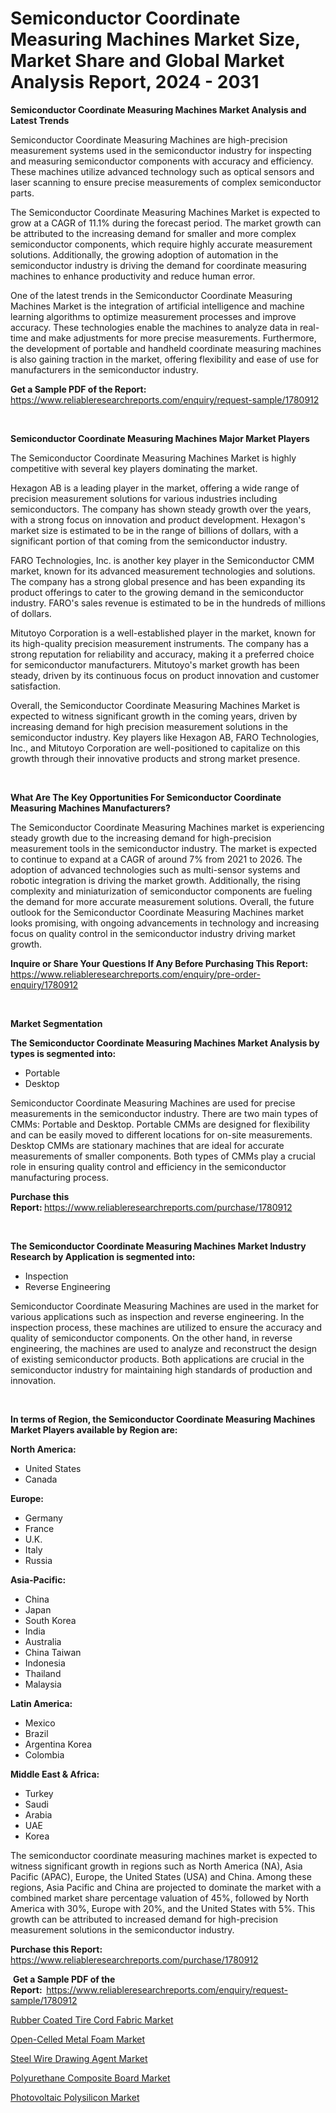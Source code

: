 <p><h1>Semiconductor Coordinate Measuring Machines Market Size, Market Share and Global Market Analysis Report, 2024 - 2031</h1></p><p><strong>Semiconductor Coordinate Measuring Machines Market Analysis and Latest Trends</strong></p>
<p><p>Semiconductor Coordinate Measuring Machines are high-precision measurement systems used in the semiconductor industry for inspecting and measuring semiconductor components with accuracy and efficiency. These machines utilize advanced technology such as optical sensors and laser scanning to ensure precise measurements of complex semiconductor parts.</p><p>The Semiconductor Coordinate Measuring Machines Market is expected to grow at a CAGR of 11.1% during the forecast period. The market growth can be attributed to the increasing demand for smaller and more complex semiconductor components, which require highly accurate measurement solutions. Additionally, the growing adoption of automation in the semiconductor industry is driving the demand for coordinate measuring machines to enhance productivity and reduce human error.</p><p>One of the latest trends in the Semiconductor Coordinate Measuring Machines Market is the integration of artificial intelligence and machine learning algorithms to optimize measurement processes and improve accuracy. These technologies enable the machines to analyze data in real-time and make adjustments for more precise measurements. Furthermore, the development of portable and handheld coordinate measuring machines is also gaining traction in the market, offering flexibility and ease of use for manufacturers in the semiconductor industry.</p></p>
<p><strong>Get a Sample PDF of the Report:&nbsp;</strong> <a href="https://www.reliableresearchreports.com/enquiry/request-sample/1780912">https://www.reliableresearchreports.com/enquiry/request-sample/1780912</a></p>
<p>&nbsp;</p>
<p><strong>Semiconductor Coordinate Measuring Machines Major Market Players</strong></p>
<p><p>The Semiconductor Coordinate Measuring Machines Market is highly competitive with several key players dominating the market. </p><p>Hexagon AB is a leading player in the market, offering a wide range of precision measurement solutions for various industries including semiconductors. The company has shown steady growth over the years, with a strong focus on innovation and product development. Hexagon's market size is estimated to be in the range of billions of dollars, with a significant portion of that coming from the semiconductor industry.</p><p>FARO Technologies, Inc. is another key player in the Semiconductor CMM market, known for its advanced measurement technologies and solutions. The company has a strong global presence and has been expanding its product offerings to cater to the growing demand in the semiconductor industry. FARO's sales revenue is estimated to be in the hundreds of millions of dollars.</p><p>Mitutoyo Corporation is a well-established player in the market, known for its high-quality precision measurement instruments. The company has a strong reputation for reliability and accuracy, making it a preferred choice for semiconductor manufacturers. Mitutoyo's market growth has been steady, driven by its continuous focus on product innovation and customer satisfaction.</p><p>Overall, the Semiconductor Coordinate Measuring Machines Market is expected to witness significant growth in the coming years, driven by increasing demand for high precision measurement solutions in the semiconductor industry. Key players like Hexagon AB, FARO Technologies, Inc., and Mitutoyo Corporation are well-positioned to capitalize on this growth through their innovative products and strong market presence.</p></p>
<p>&nbsp;</p>
<p><strong>What Are The Key Opportunities For Semiconductor Coordinate Measuring Machines Manufacturers?</strong></p>
<p><p>The Semiconductor Coordinate Measuring Machines market is experiencing steady growth due to the increasing demand for high-precision measurement tools in the semiconductor industry. The market is expected to continue to expand at a CAGR of around 7% from 2021 to 2026. The adoption of advanced technologies such as multi-sensor systems and robotic integration is driving the market growth. Additionally, the rising complexity and miniaturization of semiconductor components are fueling the demand for more accurate measurement solutions. Overall, the future outlook for the Semiconductor Coordinate Measuring Machines market looks promising, with ongoing advancements in technology and increasing focus on quality control in the semiconductor industry driving market growth.</p></p>
<p><strong>Inquire or Share Your Questions If Any Before Purchasing This Report:</strong> <a href="https://www.reliableresearchreports.com/enquiry/pre-order-enquiry/1780912">https://www.reliableresearchreports.com/enquiry/pre-order-enquiry/1780912</a></p>
<p>&nbsp;</p>
<p><strong>Market Segmentation</strong></p>
<p><strong>The Semiconductor Coordinate Measuring Machines Market Analysis by types is segmented into:</strong></p>
<p><ul><li>Portable</li><li>Desktop</li></ul></p>
<p><p>Semiconductor Coordinate Measuring Machines are used for precise measurements in the semiconductor industry. There are two main types of CMMs: Portable and Desktop. Portable CMMs are designed for flexibility and can be easily moved to different locations for on-site measurements. Desktop CMMs are stationary machines that are ideal for accurate measurements of smaller components. Both types of CMMs play a crucial role in ensuring quality control and efficiency in the semiconductor manufacturing process.</p></p>
<p><strong>Purchase this Report:&nbsp;</strong><a href="https://www.reliableresearchreports.com/purchase/1780912">https://www.reliableresearchreports.com/purchase/1780912</a></p>
<p>&nbsp;</p>
<p><strong>The Semiconductor Coordinate Measuring Machines Market Industry Research by Application is segmented into:</strong></p>
<p><ul><li>Inspection</li><li>Reverse Engineering</li></ul></p>
<p><p>Semiconductor Coordinate Measuring Machines are used in the market for various applications such as inspection and reverse engineering. In the inspection process, these machines are utilized to ensure the accuracy and quality of semiconductor components. On the other hand, in reverse engineering, the machines are used to analyze and reconstruct the design of existing semiconductor products. Both applications are crucial in the semiconductor industry for maintaining high standards of production and innovation.</p></p>
<p>&nbsp;</p>
<p><strong>In terms of Region, the Semiconductor Coordinate Measuring Machines Market Players available by Region are:</strong></p>
<p>
    <p> <strong> North America: </strong>
        <ul>
            <li>United States</li>
            <li>Canada</li>
        </ul>
        </p> 
    <p> <strong> Europe: </strong>
        <ul>
            <li>Germany</li>
            <li>France</li>
            <li>U.K.</li>
            <li>Italy</li>
            <li>Russia</li>
        </ul>
        </p> 
    <p> <strong> Asia-Pacific: </strong>
        <ul>
            <li>China</li>
            <li>Japan</li>
            <li>South Korea</li>
            <li>India</li>
            <li>Australia</li>
            <li>China Taiwan</li>
            <li>Indonesia</li>
            <li>Thailand</li>
            <li>Malaysia</li>
        </ul>
        </p> 
    <p> <strong> Latin America: </strong>
        <ul>
            <li>Mexico</li>
            <li>Brazil</li>
            <li>Argentina Korea</li>
            <li>Colombia</li>
        </ul>
        </p> 
    <p> <strong> Middle East & Africa: </strong>
        <ul>
            <li>Turkey</li>
            <li>Saudi</li>
            <li>Arabia</li>
            <li>UAE</li>
            <li>Korea</li>
        </ul>
    </p>
    </p>
<p><p>The semiconductor coordinate measuring machines market is expected to witness significant growth in regions such as North America (NA), Asia Pacific (APAC), Europe, the United States (USA) and China. Among these regions, Asia Pacific and China are projected to dominate the market with a combined market share percentage valuation of 45%, followed by North America with 30%, Europe with 20%, and the United States with 5%. This growth can be attributed to increased demand for high-precision measurement solutions in the semiconductor industry.</p></p>
<p><strong>Purchase this Report: </strong><a href="https://www.reliableresearchreports.com/purchase/1780912">https://www.reliableresearchreports.com/purchase/1780912</a></p>
<p>&nbsp;<strong>Get a Sample PDF of the Report:&nbsp;&nbsp;</strong><a href="https://www.reliableresearchreports.com/enquiry/request-sample/1780912">https://www.reliableresearchreports.com/enquiry/request-sample/1780912</a></p>
<p><strong></strong></p>
<p><p><a href="https://github.com/luckyshygirl/Market-Research-Report-List-3/blob/main/rubber-coated-tire-cord-fabric-market.md">Rubber Coated Tire Cord Fabric Market</a></p><p><a href="https://github.com/lataunyatinikmelvin59ilbd0dv/Market-Research-Report-List-1/blob/main/open-celled-metal-foam-market.md">Open-Celled Metal Foam Market</a></p><p><a href="https://github.com/arionmp/Market-Research-Report-List-2/blob/main/steel-wire-drawing-agent-market.md">Steel Wire Drawing Agent Market</a></p><p><a href="https://github.com/pgtimber/Market-Research-Report-List-1/blob/main/polyurethane-composite-board-market.md">Polyurethane Composite Board Market</a></p><p><a href="https://github.com/markusgodoy/Market-Research-Report-List-2/blob/main/photovoltaic-polysilicon-market.md">Photovoltaic Polysilicon Market</a></p></p>